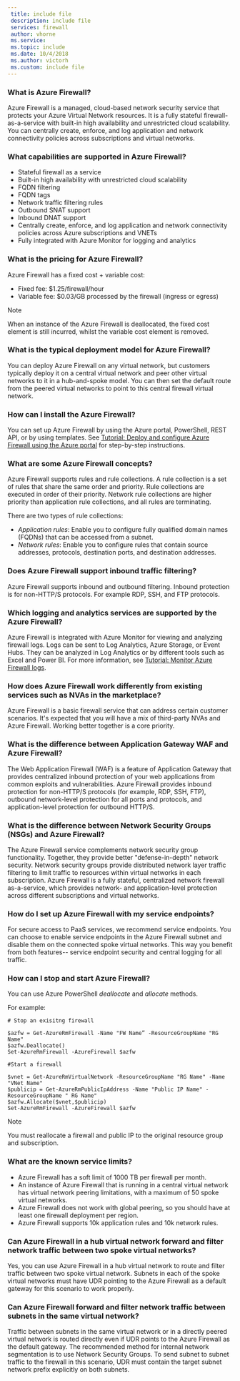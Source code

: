 ```yaml
---
 title: include file
 description: include file
 services: firewall
 author: vhorne
 ms.service: 
 ms.topic: include
 ms.date: 10/4/2018
 ms.author: victorh
 ms.custom: include file
---
```


### What is Azure Firewall?

Azure Firewall is a managed, cloud-based network security service that protects your Azure Virtual Network resources. It is a fully stateful firewall-as-a-service with built-in high availability and unrestricted cloud scalability. You can centrally create, enforce, and log application and network connectivity policies across subscriptions and virtual networks.

### What capabilities are supported in Azure Firewall?  

* Stateful firewall as a service
* Built-in high availability with unrestricted cloud scalability
* FQDN filtering
* FQDN tags
* Network traffic filtering rules
* Outbound SNAT support
* Inbound DNAT support
* Centrally create, enforce, and log application and network connectivity policies across Azure subscriptions and VNETs
* Fully integrated with Azure Monitor for logging and analytics 

### What is the pricing for Azure Firewall?

Azure Firewall has a fixed cost + variable cost:

* Fixed fee: $1.25/firewall/hour
* Variable fee: $0.03/GB processed by the firewall (ingress or egress)

> [!NOTE]
> When an instance of the Azure Firewall is deallocated, the fixed cost element is still incurred, whilst the variable cost element is removed.

### What is the typical deployment model for Azure Firewall?

You can deploy Azure Firewall on any virtual network, but customers typically deploy it on a central virtual network and peer other virtual networks to it in a hub-and-spoke model. You can then set the default route from the peered virtual networks to point to this central firewall virtual network.

### How can I install the Azure Firewall?

You can set up Azure Firewall by using the Azure portal, PowerShell, REST API, or by using templates. See [Tutorial: Deploy and configure Azure Firewall using the Azure portal](../articles/firewall/tutorial-firewall-deploy-portal.md) for step-by-step instructions.

### What are some Azure Firewall concepts?

Azure Firewall supports rules and rule collections. A rule collection is a set of rules that share the same order and priority. Rule collections are executed in order of their priority. Network rule collections are higher priority than application rule collections, and all rules are terminating.

There are two types of rule collections:

* *Application rules*: Enable you to configure fully qualified domain names (FQDNs) that can be accessed from a subnet. 
* *Network rules*: Enable you to configure rules that contain source addresses, protocols, destination ports, and destination addresses. 

### Does Azure Firewall support inbound traffic filtering?

Azure Firewall supports inbound and outbound filtering. Inbound protection is for non-HTTP/S protocols. For example RDP, SSH, and FTP protocols.
 
### Which logging and analytics services are supported by the Azure Firewall?

Azure Firewall is integrated with Azure Monitor for viewing and analyzing firewall logs. Logs can be sent to Log Analytics, Azure Storage, or Event Hubs. They can be analyzed in Log Analytics or by different tools such as Excel and Power BI. For more information, see [Tutorial: Monitor Azure Firewall logs](../articles/firewall/tutorial-diagnostics.md).

### How does Azure Firewall work differently from existing services such as NVAs in the marketplace?

Azure Firewall is a basic firewall service that can address certain customer scenarios. It's expected that you will have a mix of third-party NVAs and Azure Firewall. Working better together is a core priority.
 
### What is the difference between Application Gateway WAF and Azure Firewall?

The Web Application Firewall (WAF) is a feature of Application Gateway that provides centralized inbound protection of your web applications from common exploits and vulnerabilities. Azure Firewall provides inbound protection for non-HTTP/S protocols (for example, RDP, SSH, FTP), outbound network-level protection for all ports and protocols, and application-level protection for outbound HTTP/S.

### What is the difference between Network Security Groups (NSGs) and Azure Firewall?

The Azure Firewall service complements network security group functionality. Together, they provide better "defense-in-depth" network security. Network security groups provide distributed network layer traffic filtering to limit traffic to resources within virtual networks in each subscription. Azure Firewall is a fully stateful, centralized network firewall as-a-service, which provides network- and application-level protection across different subscriptions and virtual networks. 

### How do I set up Azure Firewall with my service endpoints?

For secure access to PaaS services, we recommend service endpoints. You can choose to enable service endpoints in the Azure Firewall subnet and disable them on the connected spoke virtual networks. This way you benefit from both features-- service endpoint security and central logging for all traffic.

### How can I stop and start Azure Firewall?

You can use Azure PowerShell *deallocate* and *allocate* methods.

For example:

```azurepowershell
# Stop an exisitng firewall

$azfw = Get-AzureRmFirewall -Name "FW Name” -ResourceGroupName "RG Name"
$azfw.Deallocate()
Set-AzureRmFirewall -AzureFirewall $azfw
```

```azurepowershell
#Start a firewall

$vnet = Get-AzureRmVirtualNetwork -ResourceGroupName "RG Name" -Name "VNet Name"
$publicip = Get-AzureRmPublicIpAddress -Name "Public IP Name" -ResourceGroupName " RG Name"
$azfw.Allocate($vnet,$publicip)
Set-AzureRmFirewall -AzureFirewall $azfw
```

> [!NOTE]
> You must reallocate a firewall and public IP to the original resource group and subscription.

### What are the known service limits?

* Azure Firewall has a soft limit of 1000 TB per firewall per month. 
* An instance of Azure Firewall that is running in a central virtual network has virtual network peering limitations, with a maximum of 50 spoke virtual networks.  
* Azure Firewall does not work with global peering, so you should have at least one firewall deployment per region.
* Azure Firewall supports 10k application rules and 10k network rules.

### Can Azure Firewall in a hub virtual network forward and filter network traffic between two spoke virtual networks?

Yes, you can use Azure Firewall in a hub virtual network to route and filter traffic between two spoke virtual network. Subnets in each of the spoke virtual networks must have UDR pointing to the Azure Firewall as a default gateway for this scenario to work properly.

### Can Azure Firewall forward and filter network traffic between subnets in the same virtual network?

Traffic between subnets in the same virtual network or in a directly peered virtual network is routed directly even if UDR points to the Azure Firewall as the default gateway. The recommended method for internal network segmentation is to use Network Security Groups. To send subnet to subnet traffic to the firewall in this scenario, UDR must contain the target subnet network prefix explicitly on both subnets.
